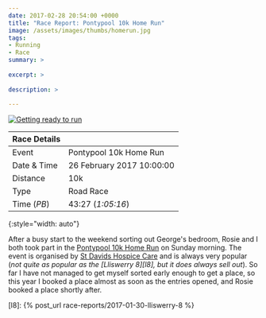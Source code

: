 ```yaml
---
date: 2017-02-28 20:54:00 +0000
title: "Race Report: Pontypool 10k Home Run"
image: /assets/images/thumbs/homerun.jpg
tags:
- Running
- Race
summary: >
  
excerpt: >
  
description: >
  
---
```


<div class="flickr image alignright">
    <span>
      <a title="Getting ready to run" href="https://c2.staticflickr.com/4/3744/33043202541_50a4b4ca1c_b.jpg" class="image">
        <img src="{{site.thumbs}}/homerun.jpg" alt="Getting ready to run">
      </a>
      <a title="View on Flickr" href="https://www.flickr.com/photos/richard-perry/33043202541/" class="flickrlink"> </a>
    </span>
</div>

| Race Details |                           |
|--------------|---------------------------|
| Event        | Pontypool 10k Home Run    |
| Date & Time  | 26 February 2017 10:00:00 |
| Distance     | 10k                       |
| Type         | Road Race                 |
| Time (_PB_)  | 43:27 (_1:05:16_)         |
{:style="width: auto"}


After a busy start to the weekend sorting out George's bedroom, Rosie and I both took part in the
[Pontypool 10k Home Run][hr] on Sunday morning. The event is organised by [St Davids Hospice Care][]
and is always very popular (_not quite as popular as the [Lliswerry 8][l8], but it does always sell
out_). So far I have not managed to get myself sorted early enough to get a place, so this year I
booked a place almost as soon as the entries opened, and Rosie booked a place shortly after. 



[img]: https://scontent-lht6-1.xx.fbcdn.net/v/t1.0-9/16939600_10158012406705538_3266463010710741019_n.jpg?oh=c18e63ad7e8eef43de034090b350aaaf&oe=59722AA6
[lnk]: https://www.facebook.com/photo.php?fbid=10158012406705538&set=a.10152059112410538.891496.593895537&type=3
[hr]: http://stdavidshospicecare.org/event-details/pontypool-10k/
[St Davids Hospice Care]: http://stdavidshospicecare.org/
[l8]: {% post_url race-reports/2017-01-30-lliswerry-8 %}